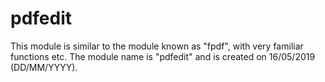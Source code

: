 pdfedit
=======
This module is similar to the module known as "fpdf", with
very familiar functions etc. The module name is "pdfedit" and is created
on 16/05/2019 (DD/MM/YYYY).
